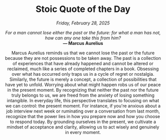 <h1 align="center">Stoic Quote of the Day</h1>
<p align="center"><em><!--date-start-->Friday, February 28, 2025<!--date-end--></em></p>
<p align="center">
    <em><!--START_SECTION:quote-text-->
For a man cannot lose either the past or the future: for what a man has not, how can any one take this from him?
<!--END_SECTION:quote-text--></em><br>
    <strong>— <!--START_SECTION:quote-author-->
Marcus Aurelius
<!--END_SECTION:quote-author--></strong>
</p>

<p align="center" style="max-width:600px;margin:0 auto;">
<!--START_SECTION:quote-interpretation-->
Marcus Aurelius reminds us that we cannot lose the past or the future because they are not possessions to be taken away. The past is a collection of experiences that have already happened and cannot be altered or reclaimed, much like a series of completed chapters in a book. Obsessing over what has occurred only traps us in a cycle of regret or nostalgia. Similarly, the future is merely a concept, a collection of possibilities that have yet to unfold. Worrying about what might happen robs us of our peace in the present moment. By recognizing that neither the past nor the future truly belongs to us, we are freed from the anxiety of losing something intangible. In everyday life, this perspective translates to focusing on what we can control: the present moment. For instance, if you're anxious about a job interview next week or ruminating over a conversation from last month, recognize that the power lies in how you prepare now and how you choose to respond today. By grounding ourselves in the present, we cultivate a mindset of acceptance and clarity, allowing us to act wisely and genuinely in every moment.
<!--END_SECTION:quote-interpretation-->
</p>
